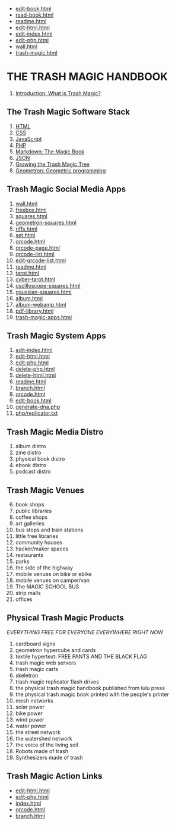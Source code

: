  - [edit-book.html](edit-book.html)
 - [read-book.html](read-book.html)
 - [readme.html](readme.html)
 - [edit-html.html](edit-html.html)
 - [edit-index.html](edit-index.html)
 - [edit-php.html](edit-php.html)
 - [wall.html](wall.html)
 - [trash-magic.html](trash-magic.html)


# THE TRASH MAGIC HANDBOOK


 1. [Introduction: What is Trash Magic?](read-markdown-file.php?filename=intro.md)
 
## The Trash Magic Software Stack

 1. [HTML](read-markdown-file.php?filename=html.md)
 2. [CSS](read-markdown-file.php?filename=css.md)
 3. [JavaScript](read-markdown-file.php?filename=javascript.md)
 4. [PHP](read-markdown-file.php?filename=php.md)
 5. [Markdown: The Magic Book](read-markdown-file.php?filename=markdown.md)
 6. [JSON](read-markdown-file.php?filename=json.md)
 6. [Growing the Trash Magic Tree](read-markdown-file.php?filename=tree.md)
 7. [Geometron: Geometric programming](read-markdown-file.php?filename=geometron.md)

## Trash Magic Social Media Apps

1. [wall.html](wall.html)
2. [freebox.html](freebox.html)
2. [squares.html](squares.html)
3. [geometron-squares.html](geometron-squares.html)
4. [riffs.html](riffs.html)
5. [set.html](set.html)
6. [qrcode.html](qrcode.html)
7. [qrcode-page.html](qrcode-page.html)
8. [qrcode-list.html](qrcode-list.html)
8. [edit-qrcode-list.html](edit-qrcode-list.html)
9. [readme.html](readme.html)
10. [tarot.html](tarot.html)
11. [cyber-tarot.html](cyber-tarot.html)
12. [oscilloscope-squares.html](oscilloscope-squares.html)
13. [gaussian-squares.html](gaussian-squares.html)
14. [album.html](album.html)
15. [album-webamp.html](album-webamp.html)
16. [pdf-library.html](pdf-library.html)
17. [trash-magic-apps.html](trash-magic-apps.html)

## Trash Magic System Apps

 1. [edit-index.html](edit-index.html)
 2. [edit-html.html](edit-html.html)
 3. [edit-php.html](edit-php.html)
 4. [delete-php.html](delete-php.html)
 4. [delete-html.html](delete-html.html)
 5. [readme.html](readme.html)
 6. [branch.html](branch.html)
 7. [qrcode.html](qrcode.html)
 8. [edit-book.html](edit-book.html)
 9. [generate-dna.php](generate-dna.php)
 10. [php/replicator.txt](php/replicator.txt)

## Trash Magic Media Distro

1. album distro
2. zine distro
3. physical book distro
4. ebook distro
5. podcast distro

## Trash Magic Venues

6. book shops
7. public libraries
8. coffee shops
9. art galleries
10. bus stops and train stations
11. little free libraries
12. community houses
13. hacker/maker spaces
14. restaurants
15. parks
16. the side of the highway
17. mobile venues on bike or ebike
18. mobile venues on camper/van
19. The MAGIC SCHOOL BUS
20. strip malls
21. offices

## Physical Trash Magic Products

*EVERYTHING FREE FOR EVERYONE EVERYWHERE RIGHT NOW*

1. cardboard signs
2. geometron hypercube and cards
2. textile hypertext: FREE PANTS AND THE BLACK FLAG
3. trash magic web servers
4. trash magic carts
5. skeletron
5. trash magic replicator flash drives
6. the physical trash magic handbook published from lulu press
7. the physical trash magic book printed with the people's printer
6. mesh networks
7. solar power
8. bike power
9. wind power
10. water power
11. the street network
12. the watershed network
13. the voice of the living soil
14. Robots made of trash
15. Synthesizers made of trash


## Trash Magic Action Links

 - [edit-html.html](edit-html.html)
 - [edit-php.html](edit-php.html)
 - [index.html](index.html)
 - [qrcode.html](qrcode.html)
 - [branch.html](branch.html)
 